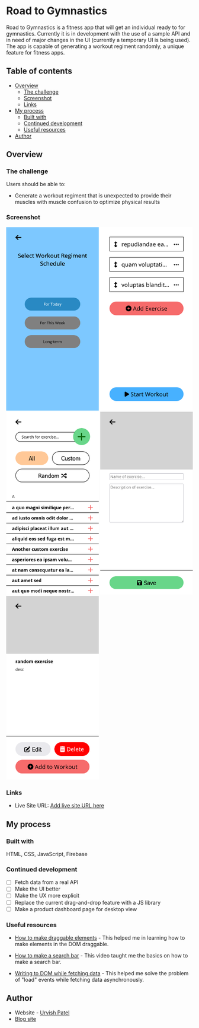 # Road to Gymnastics

Road to Gymnastics is a fitness app that will get an individual ready to for gymnastics. Currently it is in development with the use of a sample API and in need of major changes in the UI (currently a temporary UI is being used). The app is capable of generating a workout regiment randomly, a unique feature for fitness apps.

## Table of contents

- [Overview](#overview)
  - [The challenge](#the-challenge)
  - [Screenshot](#screenshot)
  - [Links](#links)
- [My process](#my-process)
  - [Built with](#built-with)
  - [Continued development](#continued-development)
  - [Useful resources](#useful-resources)
- [Author](#author)

## Overview

### The challenge

Users should be able to:

- Generate a workout regiment that is unexpected to provide their muscles with muscle confusion to optimize physical results

### Screenshot

<img src="assets/screenshots/startup-page.png" alt="start-up page" width=250>

<img src="assets/screenshots/regiment-page.png" alt="generated random regiment page" width=250>

<img src="assets/screenshots/all-exercises-page.png" alt="shows some of all the exercises addable to the regiment" width=250>

<img src="assets/screenshots/add-new-exercises-page.png" alt="add new exercise page" width=250>

<img src="assets/screenshots/edit-custom-exercise-page.png" alt="edit custom exercise page" width=250>

### Links

- Live Site URL: [Add live site URL here](https://your-live-site-url.com)

## My process

### Built with

HTML, CSS, JavaScript, Firebase

### Continued development

- [ ] Fetch data from a real API
- [ ] Make the UI better
- [ ] Make the UX more explicit
- [ ] Replace the current drag-and-drop feature with a JS library
- [ ] Make a product dashboard page for desktop view

### Useful resources

- [How to make draggable elements](https://www.javascripttutorial.net/web-apis/javascript-drag-and-drop/) - This helped me in learning how to make elements in the DOM draggable.

- [How to make a search bar](https://www.youtube.com/watch?v=TlP5WIxVirU&t=319s) - This video taught me the basics on how to make a search bar.

- [Writing to DOM while fetching data](https://stackoverflow.com/questions/13364613/how-to-know-if-window-load-event-was-fired-already) - This helped me solve the problem of "load" events while fetching data asynchronously.

## Author

- Website - [Urvish Patel](https://urvish-patel.netlify.app/)
- [Blog site](https://urvsworld.hashnode.dev/) 

